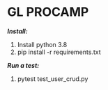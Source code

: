 # GL PROCAMP

***Install:***
1. Install python 3.8
2. pip install -r requirements.txt


***Run a test:***
1. pytest test_user_crud.py
